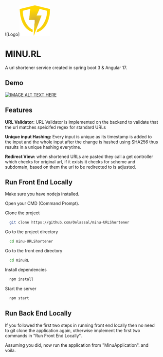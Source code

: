
![Logo]<img src="minuRL/src/assets/Minurl_logo.png" width="100" height="100"/>


# MINU.RL 

A url shortener service created in spring boot 3 & Angular 17.


## Demo

[![IMAGE ALT TEXT HERE](https://i.stack.imgur.com/Vp2cE.png)](https://www.youtu.be/yO0q7JM-2Tc)


## Features

**URL Validator:** URL Validator is implemented on the backend to validate that the url matches speicifed regex for standard URLs

**Unique input Hashing:** Every input is unique as its timestamp is added to the input and the whole input after the change is hashed using SHA256 thus results in a unique hashing everytime.

**Redirect View:** when shortened URLs are pasted they call a get controller which checks for original url, if it exists it checks for scheme and subdomain, based on them the url to be redirected to is adjusted.


## Run Front End Locally

Make sure you have nodejs installed.

Open your CMD (Command Prompt).

Clone the project

```bash
  git clone https://github.com/Oelassal/minu-URLShortener
```

Go to the project directory

```bash
  cd minu-URLShortener
```

Go to the front end directory

```bash
  cd minuRL
```


Install dependencies

```bash
  npm install
```

Start the server

```bash
  npm start
```


## Run Back End Locally

If you followed the first two steps in running front end locally then no need to git clone the application again, otherwise implement the first two commands in "Run Front End Locally".

Assuming you did, now run the application from "MinuApplication". and voila.

    
